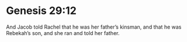 # Genesis 29:12

And Jacob told Rachel that he was her father’s kinsman, and that he was Rebekah’s son, and she ran and told her father.
